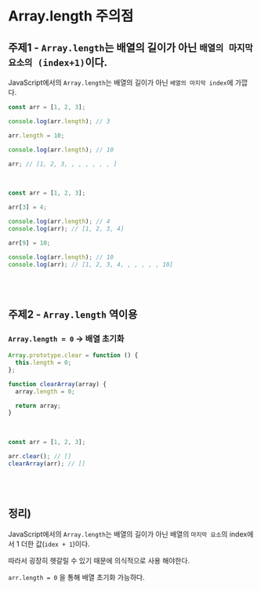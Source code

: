 # Array.length 주의점

## 주제1 - `Array.length`는 배열의 길이가 아닌 `배열의 마지막 요소의 (index+1)`이다.

JavaScript에서의 `Array.length`는 배열의 길이가 아닌 `배열의 마지막 index`에 가깝다.

```javascript
const arr = [1, 2, 3];

console.log(arr.length); // 3

arr.length = 10;

console.log(arr.length); // 10

arr; // [1, 2, 3, , , , , , , ]
```

<br/>

```javascript
const arr = [1, 2, 3];

arr[3] = 4;

console.log(arr.length); // 4
console.log(arr); // [1, 2, 3, 4]

arr[9] = 10;

console.log(arr.length); // 10
console.log(arr); // [1, 2, 3, 4, , , , , , 10]
```

<br/>
<br/>

## 주제2 - `Array.length` 역이용

### `Array.length = 0` -> 배열 초기화

```javascript
Array.prototype.clear = function () {
  this.length = 0;
};

function clearArray(array) {
  array.length = 0;

  return array;
}
```

<br/>

```javascript
const arr = [1, 2, 3];

arr.clear(); // []
clearArray(arr); // []
```

<br/>
<br/>

## 정리)

JavaScript에서의 `Array.length`는 배열의 길이가 아닌 배열의 `마지막 요소`의 index에서 1 더한 값(`idex + 1`)이다.

따라서 굉장히 헷갈릴 수 있기 때문에 의식적으로 사용 해야한다.

`arr.length = 0` 을 통해 배열 초기화 가능하다.
